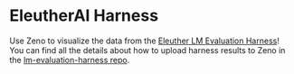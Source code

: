 # EleutherAI Harness

Use Zeno to visualize the data from the [Eleuther LM Evaluation Harness][1]!
You can find all the details about how to upload harness results to Zeno in the
[lm-evaluation-harness repo][2].

[1]: https://github.com/EleutherAI/lm-evaluation-harness
[2]: https://github.com/EleutherAI/lm-evaluation-harness#visualizing-results

